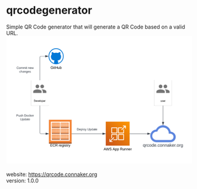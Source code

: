 # qrcodegenerator
Simple QR Code generator that will generate a QR Code based on a valid URL.<br>
<img src="qrcode-diagram.png" alt="drawing" width="500"/>
<br><br>
website: https://qrcode.connaker.org<br>
version: 1.0.0
